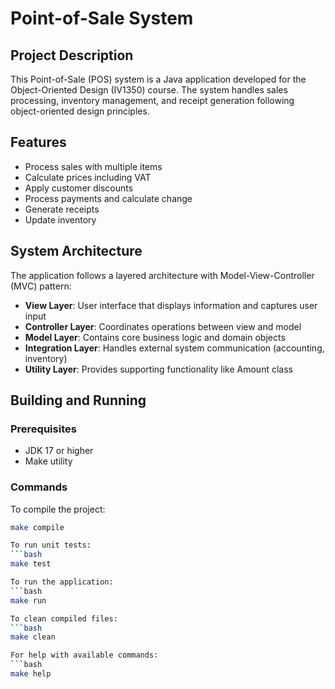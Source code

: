 # Point-of-Sale System

## Project Description
This Point-of-Sale (POS) system is a Java application developed for the Object-Oriented Design (IV1350) course. The system handles sales processing, inventory management, and receipt generation following object-oriented design principles.

## Features
- Process sales with multiple items
- Calculate prices including VAT
- Apply customer discounts
- Process payments and calculate change
- Generate receipts
- Update inventory

## System Architecture
The application follows a layered architecture with Model-View-Controller (MVC) pattern:

- **View Layer**: User interface that displays information and captures user input
- **Controller Layer**: Coordinates operations between view and model
- **Model Layer**: Contains core business logic and domain objects
- **Integration Layer**: Handles external system communication (accounting, inventory)
- **Utility Layer**: Provides supporting functionality like Amount class

## Building and Running

### Prerequisites
- JDK 17 or higher
- Make utility

### Commands
To compile the project:
```bash
make compile

To run unit tests:
```bash
make test

To run the application:
```bash
make run

To clean compiled files:
```bash
make clean

For help with available commands:
```bash
make help
